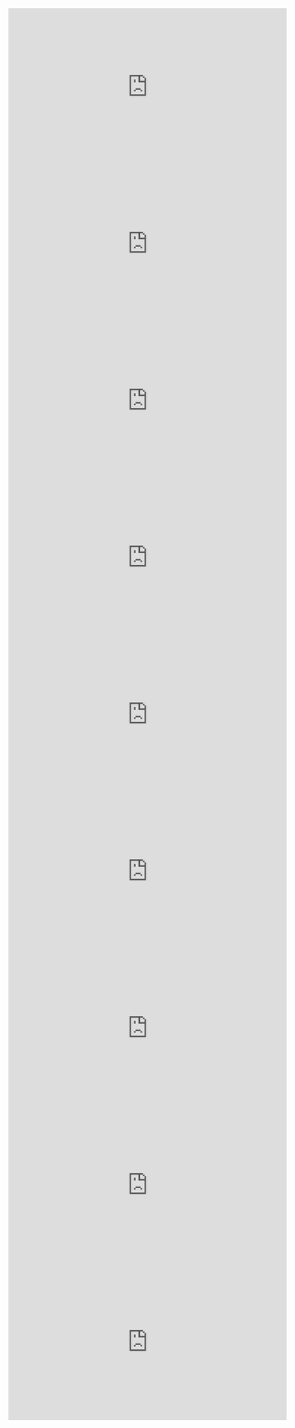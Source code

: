 <iframe width="560" height="315" src="https://www.youtube-nocookie.com/embed/-RcPZdihrp4" frameborder="0" allowfullscreen></iframe>


<iframe width="560" height="315" src="https://www.youtube-nocookie.com/embed/mg4LF6fY09A?start=78" frameborder="0" allowfullscreen></iframe>

<iframe width="560" height="315" src="https://www.youtube-nocookie.com/embed/OPeuT0CvBuc" frameborder="0" allowfullscreen></iframe>


<iframe width="560" height="315" src="https://www.youtube-nocookie.com/embed/3Ui9Lizoj0Q" frameborder="0" allowfullscreen></iframe>

<iframe width="560" height="315" src="https://www.youtube-nocookie.com/embed/ispW6-7b2sA?start=207" frameborder="0" allowfullscreen></iframe>

<iframe width="560" height="315" src="https://www.youtube-nocookie.com/embed/zJAhq7GC8eo" frameborder="0" allowfullscreen></iframe>

<iframe width="560" height="315" src="https://www.youtube.com/embed/3xHrfDl7JjQ" frameborder="0" allowfullscreen></iframe>

<iframe width="560" height="315" src="https://www.youtube-nocookie.com/embed/Es8VdR-E8Wg?start=70" frameborder="0" allowfullscreen></iframe>


<iframe width="560" height="315" src="https://www.youtube-nocookie.com/embed/yYPncHljWgs?rel=0&amp;start=163" frameborder="0" allowfullscreen></iframe>

